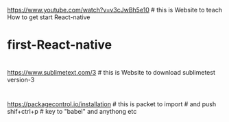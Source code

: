 https://www.youtube.com/watch?v=v3cJwBh5e10 		# this is Website to teach How to get start React-native 

# first-React-native
#
#
#
#
#
#
# 
 https://www.sublimetext.com/3         		         # this is Website to download sublimetest version-3
#
 https://packagecontrol.io/installation  		 # this is packet to import 
                                         		 # and push shif+ctrl+p
                                         		 # key to "babel" and anythong etc